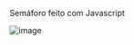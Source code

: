 Semáforo feito com Javascript

![image](https://user-images.githubusercontent.com/105857303/212521685-b57d6d51-2be1-48c6-9014-484d83fab452.png)

